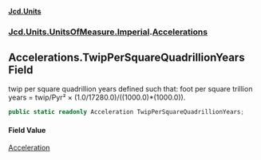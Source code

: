 #### [Jcd.Units](index.md 'index')
### [Jcd.Units.UnitsOfMeasure.Imperial](Jcd.Units.UnitsOfMeasure.Imperial.md 'Jcd.Units.UnitsOfMeasure.Imperial').[Accelerations](Accelerations.md 'Jcd.Units.UnitsOfMeasure.Imperial.Accelerations')

## Accelerations.TwipPerSquareQuadrillionYears Field

twip per square quadrillion years defined such that: foot per square trillion years = twip/Pyr² ×
(1.0/17280.0)/((1000.0)*(1000.0)).

```csharp
public static readonly Acceleration TwipPerSquareQuadrillionYears;
```

#### Field Value
[Acceleration](Acceleration.md 'Jcd.Units.UnitTypes.Acceleration')